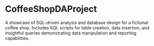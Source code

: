 # CoffeeShopDAProject
A showcase of SQL-driven analysis and database design for a fictional coffee shop. Includes SQL scripts for table creation, data insertion, and insightful queries demonstrating data manipulation and reporting capabilities.
